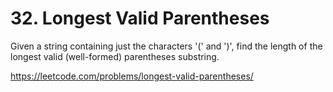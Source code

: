 # 32. Longest Valid Parentheses

Given a string containing just the characters '(' and ')', find the length of the longest valid (well-formed) parentheses substring.

<https://leetcode.com/problems/longest-valid-parentheses/>
